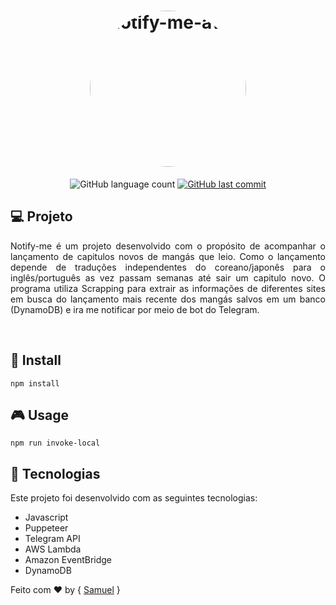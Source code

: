 <h1 align="center">
    <img alt="notify-me-aws" title="#notify-me-aws" src="https://i.imgur.com/UW1RNu7.pngg" width="250px" style="border-radius:50%" />
</h1>


<p align="center">
  <img alt="GitHub language count" src="https://img.shields.io/github/languages/count/SamuelSSan28/notify-me-aws?color=%2304D361">


  <a href="https://github.com/SamuelSSan28/Camara_bot/commits/master">
    <img alt="GitHub last commit" src="https://img.shields.io/github/last-commit/SamuelSSan28/notify-me-aws">
  </a>

</p>

## 💻 Projeto
<p align="justify">
Notify-me é um projeto desenvolvido com o propósito de acompanhar o lançamento de capitulos novos de mangás que leio. Como o lançamento depende de traduções independentes do coreano/japonês para o inglês/português as vez passam semanas até sair um capitulo novo. O programa utiliza Scrapping para extrair as informações de diferentes sites em busca do lançamento mais recente dos mangás salvos em um banco (DynamoDB) e ira me notificar por meio de bot do Telegram.
</p>
<div align="center">
</div>

<br />

## 🔨 Install 

```
npm install 
```

## 🎮 Usage

```
npm run invoke-local

```

## 🚀 Tecnologias

Este projeto foi desenvolvido com as seguintes tecnologias:
- Javascript
- Puppeteer
- Telegram API
- AWS Lambda
- Amazon EventBridge
- DynamoDB


Feito com ♥ by {  [Samuel][Samuel] }

[Samuel]: https://github.com/SamuelSSan28
